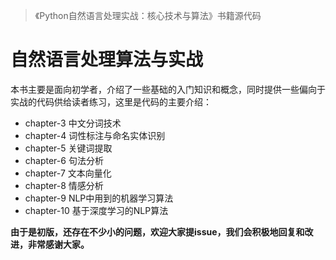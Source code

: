 > 《Python自然语言处理实战：核心技术与算法》书籍源代码
# 自然语言处理算法与实战
本书主要是面向初学者，介绍了一些基础的入门知识和概念，同时提供一些偏向于实战的代码供给读者练习，这里是代码的主要介绍：
* chapter-3 中文分词技术
* chapter-4 词性标注与命名实体识别
* chapter-5 关键词提取
* chapter-6 句法分析
* chapter-7 文本向量化
* chapter-8 情感分析
* chapter-9 NLP中用到的机器学习算法
* chapter-10 基于深度学习的NLP算法

**由于是初版，还存在不少小的问题，欢迎大家提issue，我们会积极地回复和改进，非常感谢大家。**
